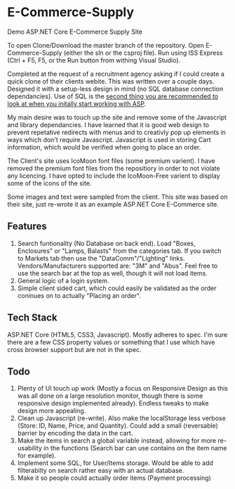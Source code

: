 # E-Commerce-Supply
Demo ASP.NET Core E-Commerce Supply Site

To open Clone/Download the master branch of the repository. Open 
E-Commerce-Supply (either the sln or the csproj file). Run using ISS Express (Ctrl + F5, F5, or the Run button from withing Visual Studio).

Completed at the request of a recruitment agency asking if I could create a quick clone of their clients webite. This was written over a couple days. Designed it with a setup-less design in mind (no SQL database connection dependancies). Use of SQL is the [second thing you are recommended to look at when you initally start working with ASP](https://docs.microsoft.com/en-us/aspnet/core/tutorials/first-mvc-app/working-with-sql).

My main desire was to touch up the site and remove some of the Javascript and library dependancies. I have learned that it is good web design to prevent repetative redirects with menus and to creativly pop up elements in ways which don't require Javascript. Javascript is used in storing Cart information, which would be verified when going to place an order.

The Client's site uses IcoMoon font files (some premium varient). I have removed the premium font files from the repositiory in order to not violate any licencing. I have opted to include the IcoMoon-Free varient to display some of the icons of the site.

Some images and text were sampled from the client. This site was based on their site, just re-wrote it as an example ASP.NET Core E-Commerce site.

## Features
1. Search funtionality (No Database on back end). Load "Boxes, Enclosures" or "Lamps, Balasts" from the categories tab. If you switch to Markets tab then use the "DataComm"/"Lighting" links. Vendors/Manufacturers supported are: "3M" and "Abus". Feel free to use the search bar at the top as well, though it will not load items.
2. General logic of a login system.
3. Simple client sided cart, which could easily be validated as the order coninues on to actually "Placing an order".

## Tech Stack
ASP.NET Core (HTML5, CSS3, Javascript). Mostly adheres to spec. I'm sure there are a few CSS property values or something that I use which have cross browser support but are not in the spec.

## Todo
1. Plenty of UI touch up work (Mostly a focus on Responsive Design as this was all done on a large resolution monitor, though there is some responsive design implemented already). Endless tweaks to make design more appealing.
2. Clean up Javascript (re-write). Also make the localStorage less verbose (Store: ID, Name, Price, and Quantity). Could add a small (reversable) barrier by encoding the data in the cart.
3. Make the items in search a global variable instead, allowing for more re-usability in the functions (Search bar can use contains on the item name for example).
4. Implement some SQL, for User/Items storage. Would be able to add filterabilty on search rather easy with an actual database.
5. Make it so people could actually order items (Payment processing)
